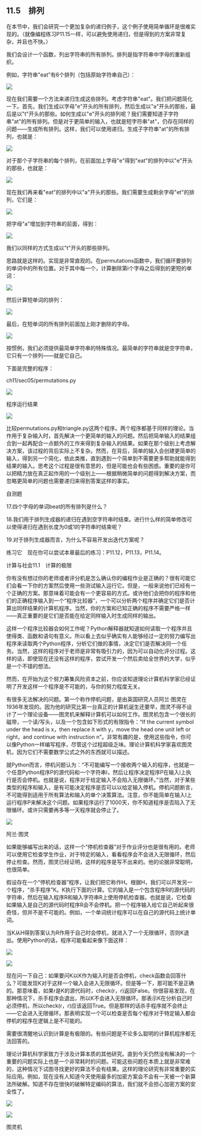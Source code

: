   

## 11.5　排列

在本节中，我们会研究一个更加复杂的递归例子，这个例子使用简单循环是很难实现的。（就像编程练习P11.15一样，可以避免使用递归，但是得到的方案非常复杂，并且也不快。）

我们会设计一个函数，列出字符串的所有排列。排列是指字符串中字母的重新组织。

例如，字符串"eat"有6个排列（包括原始字符串自己）：

![](../Images/image07645.gif)

现在我们需要一个方法来递归生成这些排列。考虑字符串"eat"。我们把问题简化一下。首先，我们生成以字母"e"开头的所有排列，然后生成以"a"开头的那些，最后是以"t"开头的那些。如何生成以"e"开头的排列呢？我们需要知道子字符串"at"的所有排列。但是对于更简单的输入，也就是短字符串"at"，仍存在同样的问题——生成所有排列。这样，我们可以使用递归。生成子字符串"at"的所有排列，也就是：

![](../Images/image07646.gif)

对于那个子字符串的每个排列，在前面加上字母"e"得到"eat"的排列中以"e"开头的那些，也就是：

![](../Images/image07647.gif)

现在我们再来看"eat"的排列中以"a"开头的那些。我们需要生成剩余字母"et"的排列，它们是：

![](../Images/image07648.gif)

把字母"a"增加到字符串的前面，得到：

![](../Images/image07649.gif)

我们以同样的方式生成以"t"开头的那些排列。

思路就是这样的。实现是非常直观的。在permutations函数中，我们循环要排列的单词中的所有位置。对于其中每一个，计算删除第i个字母之后得到的更短的单词：

![](../Images/image07650.gif)

然后计算短单词的排列：

![](../Images/image07651.gif)

最后，在短单词的所有排列前面加上刚才删除的字母。

![](../Images/image07652.gif)

按惯例，我们必须提供最简单字符串的特殊情况。最简单的字符串就是空字符串，它只有一个排列——就是它自己。

下面是完整的程序：

ch11/sec05/permutations.py

![](0-Assets/Epubook/程序员编程语言经典合集（计算机科学丛书5册套装），javapython编程语言含经典教材龙书《编译原理》%20(Bruce%20Eckel%20%20Alfred%20V.%20Aho%20%20Monica%20S.%20Lam%20etc.)%20(Z-Library)/images/image07653.jpeg)

程序运行结果

![](../Images/image07654.gif)

比较permutations.py和triangle.py这两个程序。两个程序都基于同样的理论。当作用于复杂输入时，首先解决一个更简单的输入的问题。然后把简单输入的结果组合到一起再配合一点额外的工作来得到复杂输入的结果。如果在那个级别上考虑解决方案，该过程的背后实际上不复杂。然而，在背后，简单的输入会创建更简单的输入，得到另一个简化，依此类推，直到遇到一个简单到不需要更多帮助就能得到结果的输入。思考这个过程是很有意思的，但是可能也会有些困惑。重要的是你可以把精力放在真正起作用的一个级别上——根据稍微简单的问题得到解决方案，而忽略更简单的问题也需要递归来得到答案这样的事实。

自测题

17.四个字母的单词beat的所有排列是什么？

18.我们用于排列生成器的递归在遇到空字符串时结束。进行什么样的简单修改可以使得递归在遇到长度为0或1的字符串时结束呢？

19.对于排列生成器而言，为什么不容易开发出迭代方案呢？

练习它　现在你可以尝试本章最后的练习：P11.12，P11.13，P11.14。

计算与社会11.1　计算的极限

你有没有想过你的老师或者评分机是怎么确认你的编程作业是正确的？很有可能它们会看一下你的方案然后使用一些测试输入运行它。但是，一般来说他们已经有一个正确的方案。那意味着可能会有一个更容易的方式。或许他们会把你的程序和他们的正确程序输入到一个“程序比较器”，一个可以分析两个程序并确定它们是否计算出同样结果的计算机程序。当然，你的方案和已知正确的程序不需要严格一样——真正重要的是它们是否能在给定同样输入时生成同样的输出。

这样一个程序比较器会如何工作呢？Python解释器就知道如何读取一个程序并且使得类、函数和语句有意义。所以看上去似乎确实有人能够经过一定的努力编写出程序来读取两个Python程序，分析它们做的事情，决定它们是否解决同一个任务。当然，这样的程序对于老师是非常有吸引力的，因为可以自动化评分过程。这样的话，即使现在还没有这样的程序，尝试开发一个然后卖给全世界的大学，似乎是一个不错的想法。

然而，在开始为这个努力筹集风险资本之前，你应该知道理论计算机科学家已经证明了开发这样一个程序是不可能的，与你的努力程度无关。

有很多无法解决的问题。第一个称作停机问题，是由英国研究人员阿兰·图灵在1936年发现的。因为他的研究比第一台真正的计算机诞生还要早，图灵不得不设计了一个理论设备——图灵机来解释计算机可以如何工作。图灵机包含一个很长的磁带，一个读/写头，以及一个包含如下形式的有限指令：“If the current symbol under the head is x，then replace it with y，move the head one unit left or right，and continue with instruction n”。非常有趣的是，使用这些指令，你可以像Python一样编写程序，尽管这个过程超级乏味。理论计算机科学家喜欢图灵机，因为它们不需要数学公式之外的东西就可以描述。

就Python而言，停机问题认为：“不可能编写一个接收两个输入的程序，也就是一个任意Python程序P的源代码和一个字符串I，然后让程序决定程序P在输入I上执行是否会停机。也就是说，程序对于给定输入不会陷入无限循环。”当然，对于某些类型的程序和输入，是有可能决定程序是否可以以给定输入停机。停机问题断言，不可能得到适用于所有算法和输入的单个决策算法。注意，你不能简单在输入I上运行程序P来解决这个问题。如果程序运行了1000天，你不知道程序是否陷入了无限循环。或许只需要再多等一天程序就会停止了。

![](0-Assets/Epubook/程序员编程语言经典合集（计算机科学丛书5册套装），javapython编程语言含经典教材龙书《编译原理》%20(Bruce%20Eckel%20%20Alfred%20V.%20Aho%20%20Monica%20S.%20Lam%20etc.)%20(Z-Library)/images/image07655.jpeg)

阿兰·图灵

如果能够编写出来的话，这样一个“停机检查器”对于作业评分也是很有用的。老师可以使用它检查学生作业，对于特定的输入，看看程序会不会进入无限循环，然后停止检查。然而，图灵已经证明，这样的程序是写不出来的。他的论据非常聪明，也很简单。

假设存在一个“停机检查器”程序，让我们把它称作H。根据H，我们可以开发另一个程序，“杀手程序”K。K执行下面的计算。它的输入是一个包含程序R的源代码的字符串，然后在输入程序R和输入字符串R上使用停机检查器。也就是说，它检查如果输入是自己的源代码时程序R会不会停机。把一个程序输入给它自己听起来很奇怪，但并不是不可能的。例如，一个单词统计程序可以在自己的源代码上统计单词。

当K从H得到答案认为R作用于自己时会停机，就进入了一个无限循环，否则K退出。使用Python的话，程序可能看起来像下面这样：

![](../Images/image07656.gif)

![](../Images/image07657.gif)

现在问一下自己：如果要问K以K作为输入时是否会停机，check函数会回答什么？可能发现K对于这样一个输入会进入无限循环。但是等一下，那可能不是正确的。那意味着，如果r是K的源代码时，check(r，r)返回False。你很容易发现，在那种情况下，杀手程序会退出，所以K不会进入无限循环。那表示K在分析自己时必须停机，所以check(r，r)应该返回True。但是那样的话杀手程序就不会终止——它会进入无限循环。那表明实现一个可以检查是否每个程序对于特定输入都会停机的程序在逻辑上是不可能的。

需要很清醒地认识到计算是有极限的。有些问题是不论多么聪明的计算机程序都无法回答的。

理论计算机科学家致力于涉及计算本质的其他研究。直到今天仍然没有解决的一个重要的问题实际上也是一个非常耗时的问题。可能这些问题在本质上就是非常难的，这种情况下试图寻找更好的算法不会有结果。这样的理论研究有非常重要的实际应用。例如，现在没有人知道今天使用最多的加密方案会不会有一天被一个新算法所破解。知道不存在很快的破解特定编码的算法，我们就不会担心加密方案的安全性了。

![](0-Assets/Epubook/程序员编程语言经典合集（计算机科学丛书5册套装），javapython编程语言含经典教材龙书《编译原理》%20(Bruce%20Eckel%20%20Alfred%20V.%20Aho%20%20Monica%20S.%20Lam%20etc.)%20(Z-Library)/images/image07658.jpeg)

![](0-Assets/Epubook/程序员编程语言经典合集（计算机科学丛书5册套装），javapython编程语言含经典教材龙书《编译原理》%20(Bruce%20Eckel%20%20Alfred%20V.%20Aho%20%20Monica%20S.%20Lam%20etc.)%20(Z-Library)/images/image07659.jpeg)

图灵机